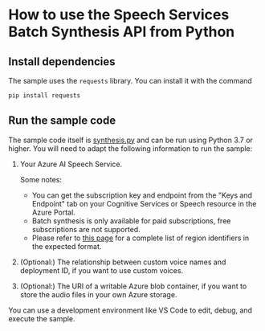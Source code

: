 # How to use the Speech Services Batch Synthesis API from Python

## Install dependencies

The sample uses the `requests` library. You can install it with the command

```sh
pip install requests
```

## Run the sample code

The sample code itself is [synthesis.py](synthesis.py) and can be run using Python 3.7 or higher.
You will need to adapt the following information to run the sample:

1. Your Azure AI Speech Service.

    Some notes:

    - You can get the subscription key and endpoint from the "Keys and Endpoint" tab on your Cognitive Services or Speech resource in the Azure Portal.
    - Batch synthesis is only available for paid subscriptions, free subscriptions are not supported.
    - Please refer to [this page](https://learn.microsoft.com/azure/ai-services/speech-service/regions#rest-apis) for a complete list of region identifiers in the expected format.

2. (Optional:) The relationship between custom voice names and deployment ID, if you want to use custom voices.
3. (Optional:) The URI of a writable Azure blob container, if you want to store the audio files in your own Azure storage.

You can use a development environment like VS Code to edit, debug, and execute the sample.
